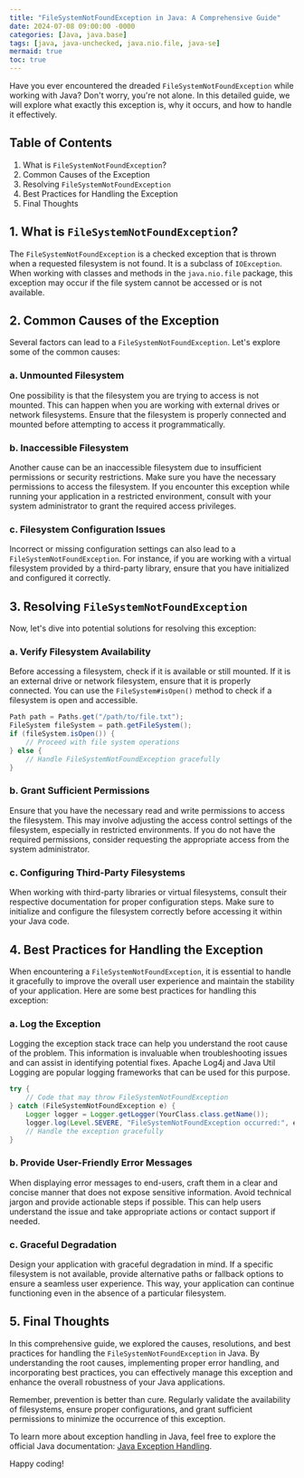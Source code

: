 ```yaml
---
title: "FileSystemNotFoundException in Java: A Comprehensive Guide"
date: 2024-07-08 09:00:00 -0000
categories: [Java, java.base]
tags: [java, java-unchecked, java.nio.file, java-se]
mermaid: true
toc: true
---
```



Have you ever encountered the dreaded `FileSystemNotFoundException` while working with Java? Don't worry, you're not alone. In this detailed guide, we will explore what exactly this exception is, why it occurs, and how to handle it effectively.

## Table of Contents
1. What is `FileSystemNotFoundException`?
2. Common Causes of the Exception
3. Resolving `FileSystemNotFoundException`
4. Best Practices for Handling the Exception
5. Final Thoughts

## 1. What is `FileSystemNotFoundException`?
The `FileSystemNotFoundException` is a checked exception that is thrown when a requested filesystem is not found. It is a subclass of `IOException`. When working with classes and methods in the `java.nio.file` package, this exception may occur if the file system cannot be accessed or is not available.

## 2. Common Causes of the Exception
Several factors can lead to a `FileSystemNotFoundException`. Let's explore some of the common causes:

### a. Unmounted Filesystem
One possibility is that the filesystem you are trying to access is not mounted. This can happen when you are working with external drives or network filesystems. Ensure that the filesystem is properly connected and mounted before attempting to access it programmatically.

### b. Inaccessible Filesystem
Another cause can be an inaccessible filesystem due to insufficient permissions or security restrictions. Make sure you have the necessary permissions to access the filesystem. If you encounter this exception while running your application in a restricted environment, consult with your system administrator to grant the required access privileges.

### c. Filesystem Configuration Issues
Incorrect or missing configuration settings can also lead to a `FileSystemNotFoundException`. For instance, if you are working with a virtual filesystem provided by a third-party library, ensure that you have initialized and configured it correctly.

## 3. Resolving `FileSystemNotFoundException`
Now, let's dive into potential solutions for resolving this exception:

### a. Verify Filesystem Availability
Before accessing a filesystem, check if it is available or still mounted. If it is an external drive or network filesystem, ensure that it is properly connected. You can use the `FileSystem#isOpen()` method to check if a filesystem is open and accessible.

```java
Path path = Paths.get("/path/to/file.txt");
FileSystem fileSystem = path.getFileSystem();
if (fileSystem.isOpen()) {
    // Proceed with file system operations
} else {
    // Handle FileSystemNotFoundException gracefully
}
```

### b. Grant Sufficient Permissions
Ensure that you have the necessary read and write permissions to access the filesystem. This may involve adjusting the access control settings of the filesystem, especially in restricted environments. If you do not have the required permissions, consider requesting the appropriate access from the system administrator.

### c. Configuring Third-Party Filesystems
When working with third-party libraries or virtual filesystems, consult their respective documentation for proper configuration steps. Make sure to initialize and configure the filesystem correctly before accessing it within your Java code.

## 4. Best Practices for Handling the Exception
When encountering a `FileSystemNotFoundException`, it is essential to handle it gracefully to improve the overall user experience and maintain the stability of your application. Here are some best practices for handling this exception:

### a. Log the Exception
Logging the exception stack trace can help you understand the root cause of the problem. This information is invaluable when troubleshooting issues and can assist in identifying potential fixes. Apache Log4j and Java Util Logging are popular logging frameworks that can be used for this purpose.

```java
try {
    // Code that may throw FileSystemNotFoundException
} catch (FileSystemNotFoundException e) {
    Logger logger = Logger.getLogger(YourClass.class.getName());
    logger.log(Level.SEVERE, "FileSystemNotFoundException occurred:", e);
    // Handle the exception gracefully
}
```

### b. Provide User-Friendly Error Messages
When displaying error messages to end-users, craft them in a clear and concise manner that does not expose sensitive information. Avoid technical jargon and provide actionable steps if possible. This can help users understand the issue and take appropriate actions or contact support if needed.

### c. Graceful Degradation
Design your application with graceful degradation in mind. If a specific filesystem is not available, provide alternative paths or fallback options to ensure a seamless user experience. This way, your application can continue functioning even in the absence of a particular filesystem.

## 5. Final Thoughts
In this comprehensive guide, we explored the causes, resolutions, and best practices for handling the `FileSystemNotFoundException` in Java. By understanding the root causes, implementing proper error handling, and incorporating best practices, you can effectively manage this exception and enhance the overall robustness of your Java applications.

Remember, prevention is better than cure. Regularly validate the availability of filesystems, ensure proper configurations, and grant sufficient permissions to minimize the occurrence of this exception.

To learn more about exception handling in Java, feel free to explore the official Java documentation: [Java Exception Handling](https://docs.oracle.com/javase/tutorial/essential/exceptions/).

Happy coding!